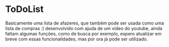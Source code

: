 # ToDoList

Basicamente uma lista de afazeres, que também pode ser usada como uma lista de compras :) desenvolvido com ajuda de um vídeo do youtube, ainda faltam algumas funções, como de busca por exemplo, espero atualizar em breve com essas funcionalidades, mas por ora já pode ser utilizado.
